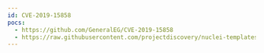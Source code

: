 ```yaml
---
id: CVE-2019-15858
pocs:
  - https://github.com/GeneralEG/CVE-2019-15858
  - https://raw.githubusercontent.com/projectdiscovery/nuclei-templates/master/cves/2019/CVE-2019-15858.yaml
---
```

